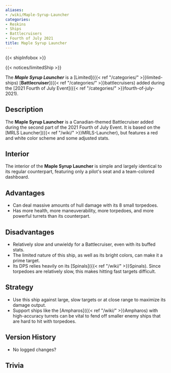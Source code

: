 ```yaml
---
aliases:
- /wiki/Maple-Syrup-Launcher
categories:
- Reskins
- Ships
- Battlecruisers
- Fourth of July 2021
title: Maple Syrup Launcher
---  
```


{{< shipInfobox >}}   

{{< notices/limitedShip >}} 

The **_Maple Syrup Launcher_** is a [Limited]({{< ref "/categories/" >}}limited-ships) [**Battlecruiser**]({{< ref "/categories/" >}}battlecruisers) added during the [2021 Fourth of July Event]({{< ref "/categories/" >}}fourth-of-july-2021).

## Description

The **Maple Syrup Launcher** is a Canadian-themed Battlecruiser added during the second part of the 2021 Fourth of July Event. It is based on the [MRLS Launcher]({{< ref "/wiki/" >}}MRLS-Launcher), but features a red and white color scheme and some adjusted stats.

## Interior

The interior of the **Maple Syrup Launcher** is simple and largely identical to its regular counterpart, featuring only a pilot's seat and a team-colored dashboard.

## Advantages

- Can deal massive amounts of hull damage with its 8 small torpedoes.
- Has more health, more maneuverability, more torpedoes, and more powerful turrets than its counterpart.

## Disadvantages

- Relatively slow and unwieldy for a Battlecruiser, even with its buffed stats.
- The limited nature of this ship, as well as its bright colors, can make it a prime target.
- Its DPS relies heavily on its [Spinals]({{< ref "/wiki/" >}}Spinals). Since torpedoes are relatively slow, this makes hitting fast targets difficult.

## Strategy

- Use this ship against large, slow targets or at close range to maximize its damage output.
- Support ships like the [Ampharos]({{< ref "/wiki/" >}}Ampharos) with high-accuracy turrets can be vital to fend off smaller enemy ships that are hard to hit with torpedoes.

## Version History 

- No logged changes?

## Trivia